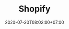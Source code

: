 ---
title     : Shopify
thumbnail : shopify
address   : https://shopify.com
sitemap   : false
date      : 2020-07-20T08:02:00+07:00
---